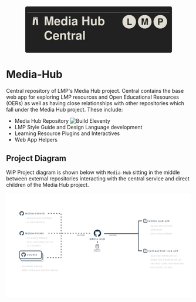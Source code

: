 <p align='center'><img width='400' src="lmp-central.svg"/><br/></p>

# Media-Hub
Central repository of LMP's Media Hub project. Central contains the base web app for exploring LMP resources and Open Educational Resources (OERs) as well as having close relationships with other repositories which fall under the Media Hub project. These include:

- Media Hub Repository ![Build Eleventy](https://github.com/UAMediaProd/Media-Hub/workflows/Build%20Eleventy/badge.svg)
- LMP Style Guide and Design Language development
- Learning Resource Plugins and Interactives
- Web App Helpers

## Project Diagram

WIP Project diagram is shown below with `Media-Hub` sitting in the middle between external repositories interacting with the central service and direct children of the Media Hub project.

<p align='center'><img src="media-hub-map.svg"/><br/></p>
